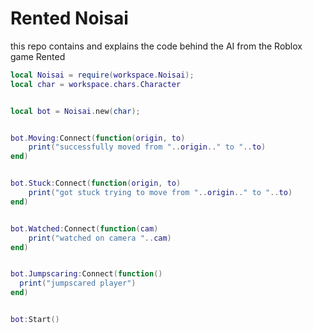 # Rented Noisai
this repo contains and explains the code behind the AI from the Roblox game Rented

```lua
local Noisai = require(workspace.Noisai);
local char = workspace.chars.Character


local bot = Noisai.new(char);


bot.Moving:Connect(function(origin, to)
    print("successfully moved from "..origin.." to "..to)
end)


bot.Stuck:Connect(function(origin, to)
    print("got stuck trying to move from "..origin.." to "..to)
end)


bot.Watched:Connect(function(cam)
    print("watched on camera "..cam)
end)


bot.Jumpscaring:Connect(function()
  print("jumpscared player")
end)


bot:Start()
```
